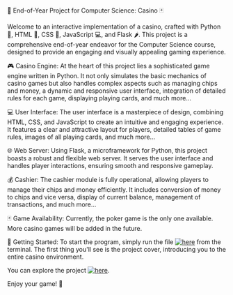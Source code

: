🎲 End-of-Year Project for Computer Science: Casino 🃏

Welcome to an interactive implementation of a casino, crafted with Python 🐍, HTML 📝, CSS 🎨, JavaScript 💻, and Flask 🌶️. This project is a comprehensive end-of-year endeavor for the Computer Science course, designed to provide an engaging and visually appealing gaming experience.

🎮 Casino Engine: At the heart of this project lies a sophisticated game engine written in Python. It not only simulates the basic mechanics of casino games but also handles complex aspects such as managing chips and money, a dynamic and responsive user interface, integration of detailed rules for each game, displaying playing cards, and much more...

💻 User Interface: The user interface is a masterpiece of design, combining HTML, CSS, and JavaScript to create an intuitive and engaging experience. It features a clear and attractive layout for players, detailed tables of game rules, images of all playing cards, and much more...

🌐 Web Server: Using Flask, a microframework for Python, this project boasts a robust and flexible web server. It serves the user interface and handles player interactions, ensuring smooth and responsive gameplay.

💰 Cashier: The cashier module is fully operational, allowing players to manage their chips and money efficiently. It includes conversion of money to chips and vice versa, display of current balance, management of transactions, and much more...

🃏 Game Availability: Currently, the poker game is the only one available. More casino games will be added in the future.

🚀 Getting Started: To start the program, simply run the file [![here](https://img.shields.io/badge/here-blue?style=for-the-badge)](https://github.com/LucaPontellini/End-of-Year-Project-for-Computer-Science-Poker-.git) from the terminal. The first thing you'll see is the project cover, introducing you to the entire casino environment.

You can explore the project [![here](https://img.shields.io/badge/here-blue?style=for-the-badge)](https://github.com/LucaPontellini/End-of-Year-Project-for-Computer-Science-Poker-.git).

Enjoy your game! 🎉
